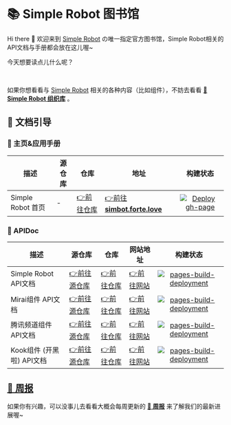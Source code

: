 # 📚 Simple Robot 图书馆

Hi there 👋 欢迎来到 [Simple Robot][sr] の唯一指定官方图书馆，Simple Robot相关的API文档与手册都会放在这儿喔~

今天想要读点儿什么呢？

<br>

如果你想看看与 [Simple Robot][sr] 相关的各种内容（比如组件），不妨去看看 [**🏢 Simple Robot 组织库**](https://github.com/simple-robot) 。

[sr]: https://github.com/simple-robot/simpler-robot

## 📖 文档引导

### 🏡 主页&应用手册

| 描述 | 源仓库 | 仓库 | 地址 | 构建状态 |
|---------|-------|---------|--------|:-------:|
| Simple Robot 首页 | - |  [👉前往仓库](https://github.com/simple-robot-library/simbot3-website) | [👉前往 **simbot.forte.love**](https://simbot.forte.love) | [![Deploy gh-page](https://github.com/simple-robot-library/simbot3-website/actions/workflows/gh-page.yml/badge.svg?branch=main)](https://github.com/simple-robot-library/simbot3-website/actions/workflows/gh-page.yml) | [![pages-build-deployment](https://github.com/simple-robot-library/simbot3-website/actions/workflows/pages/pages-build-deployment/badge.svg?branch=gh-pages)](https://github.com/simple-robot-library/simbot3-website/actions/workflows/pages/pages-build-deployment) |


### 📃 APIDoc

| 描述 | 源仓库 | 仓库 | 网站地址 | 构建状态 |
|---------|-------|---------|--------|:-------:|
| Simple Robot API文档 | [👉前往源仓库](https://github.com/ForteScarlet/simpler-robot) |  [👉前往仓库](https://github.com/simple-robot-library/simbot3-main-apiDoc) | [👉前往网站](https://simple-robot-library.github.io/simbot3-main-apiDoc/) | [![pages-build-deployment](https://github.com/simple-robot-library/simbot3-main-apiDoc/actions/workflows/pages/pages-build-deployment/badge.svg?branch=gh-pages)](https://github.com/simple-robot-library/simbot3-main-apiDoc/actions/workflows/pages/pages-build-deployment) |
| Mirai组件 API文档 | [👉前往源仓库](https://github.com/simple-robot/simbot-component-mirai) |  [👉前往仓库](https://github.com/simple-robot-library/simbot3-component-mirai-apiDoc) | [👉前往网站](https://simple-robot-library.github.io/simbot3-component-mirai-apiDoc) | [![pages-build-deployment](https://github.com/simple-robot-library/simbot3-component-mirai-apiDoc/actions/workflows/pages/pages-build-deployment/badge.svg?branch=gh-pages)](https://github.com/simple-robot-library/simbot3-component-mirai-apiDoc/actions/workflows/pages/pages-build-deployment) |
| 腾讯频道组件 API文档 | [👉前往源仓库](https://github.com/simple-robot/simbot-component-tencent-guild) |  [👉前往仓库](https://github.com/simple-robot-library/simbot3-component-tencent-guild-apiDoc) | [👉前往网站](https://simple-robot-library.github.io/simbot3-component-tencent-guild-apiDoc/) | [![pages-build-deployment](https://github.com/simple-robot-library/simbot3-component-tencent-guild-apiDoc/actions/workflows/pages/pages-build-deployment/badge.svg?branch=gh-pages)](https://github.com/simple-robot-library/simbot3-component-tencent-guild-apiDoc/actions/workflows/pages/pages-build-deployment) |
| Kook组件 (开黑啦) API文档 | [👉前往源仓库](https://github.com/simple-robot/simbot-component-kook) |  [👉前往仓库](https://github.com/simple-robot-library/simbot3-component-kaiheila-apiDoc) | [👉前往网站](https://simple-robot-library.github.io/simbot3-component-kaiheila-apiDoc/) | [![pages-build-deployment](https://github.com/simple-robot-library/simbot3-component-kaiheila-apiDoc/actions/workflows/pages/pages-build-deployment/badge.svg?branch=gh-pages)](https://github.com/simple-robot-library/simbot3-component-kaiheila-apiDoc/actions/workflows/pages/pages-build-deployment) |



## [📆 周报](https://simbot.forte.love/blog/tags/%E5%91%A8%E6%8A%A5)
如果你有兴趣，可以没事儿去看看大概会每周更新的 [**📆 周报**](https://simbot.forte.love/blog/tags/%E5%91%A8%E6%8A%A5) 来了解我们的最新进展喔~

